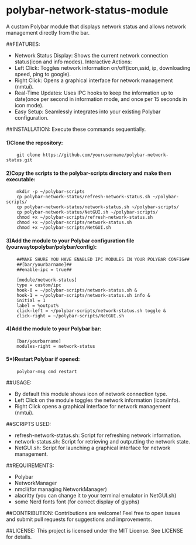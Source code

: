 # polybar-network-status-module
A custom Polybar module that displays network status and allows network management directly from the bar.


##FEATURES:
-    Network Status Display: Shows the current network connection status(icon and info modes).
    Interactive Actions:
-    Left Click: Toggles network information on/off(icon,ssid, ip, downloading speed, ping to google).
-    Right Click: Opens a graphical interface for network management (nmtui).
-    Real-Time Updates: Uses IPC hooks to keep the information up to date(once per second in information mode, and once per 15 seconds in icon mode).
-    Easy Setup: Seamlessly integrates into your existing Polybar configuration.


##INSTALLATION:
    Execute these commands sequentially.
####    1)Clone the repository:
        git clone https://github.com/yourusername/polybar-network-status.git
####    2)Copy the scripts to the polybar-scripts directory and make them executable:
        mkdir -p ~/polybar-scripts
        cp polybar-network-status/refresh-network-status.sh ~/polybar-scripts/
        cp polybar-network-status/network-status.sh ~/polybar-scripts/
        cp polybar-network-status/NetGUI.sh ~/polybar-scripts/
        chmod +x ~/polybar-scripts/refresh-network-status.sh
        chmod +x ~/polybar-scripts/network-status.sh
        chmod +x ~/polybar-scripts/NetGUI.sh
####    3)Add the module to your Polybar configuration file (yourwaytopolybar/polybar/config):

        ##MAKE SHURE YOU HAVE ENABLED IPC MODULES IN YOUR POLYBAR CONFIG##
        ##[bar/yourbarname]##
        ##enable-ipc = true##
		
        [module/network-status]
        type = custom/ipc
        hook-0 = ~/polybar-scripts/network-status.sh &
        hook-1 = ~/polybar-scripts/network-status.sh info &
        initial = 1
        label = %output%
        click-left = ~/polybar-scripts/network-status.sh toggle &
        click-right = ~/polybar-scripts/NetGUI.sh

####    4)Add the module to your Polybar bar:
        [bar/yourbarname]
        modules-right = network-status

####    5*)Restart Polybar if opened:
        polybar-msg cmd restart

##USAGE:
-    By default this module shows icon of network connection type.
-    Left Click on the module toggles the network information (icon/info).
-    Right Click opens a graphical interface for network management (nmtui).

##SCRIPTS USED:
-    refresh-network-status.sh: Script for refreshing network information.
-    network-status.sh: Script for retrieving and outputting the network state.
-    NetGUI.sh: Script for launching a graphical interface for network management.

##REQUIREMENTS:
-    Polybar
-    NetworkManager
-    nmcli(for managing NetworkManager)
-    alacritty (you can change it to your terminal emulator in NetGUI.sh)
-    some Nerd fonts font (for correct display of glyphs)

##CONTRIBUTION:
    Contributions are welcome! Feel free to open issues and submit pull requests for suggestions and improvements.

##LICENSE:
    This project is licensed under the MIT License. See LICENSE for details.
